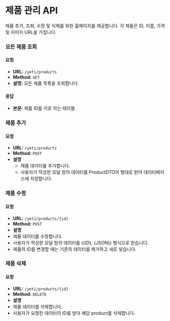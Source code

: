 # 제품 관리 API

제품 추가, 조회, 수정 및 삭제를 위한 홈페이지를 제공합니다. 각 제품은 ID, 이름, 가격 및 이미지 URL을 가집니다.


### 모든 제품 조회

#### 요청
- **URL:** `/yeti/products`
- **Method:** `GET`
- **설명:** 모든 제품 목록을 조회합니다.

#### 응답
- **본문:** 제품 ID를 키로 하는 테이블.


### 제품 추가
#### 요청
- **URL:** `/yeti/products`
- **Method:** `POST`
- **설명** 
  - 제품 데이터를 추가합니다.
  - 사용자가 작성한 모달 창의 데이터를 ProductDTO의 형태로 받아 데이터베이스에 저장합니다.


### 제품 수정
#### 요청
- **URL:** `/yeti/products/{id}`
- **Method:** `POST`
- **설명** 
- 제품 데이터를 수정합니다.
- 사용자가 작성한 모달 창의 데이터를 ({ID}, {JSON}) 형식으로 받습니다.
- 제품의 ID를 변경할 때는 기존의 데이터를 제거하고 새로 넣습니다.


### 제품 삭제
#### 요청
- **URL:** `/yeti/products/{id}`
- **Method:** `DELETE`
- **설명** 
- 제품 데이터를 삭제합니다.
- 사용자가 요청한 데이터의 ID를 받아 해당 product를 삭제합니다.